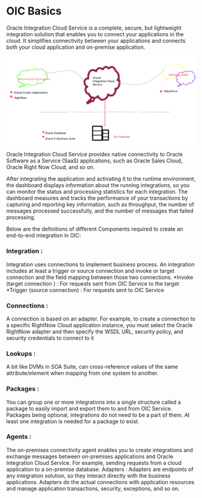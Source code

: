 # OIC Basics

Oracle Integration Cloud Service is a complete, secure, but lightweight integration solution that enables you to connect your applications in the cloud. It simplifies connectivity between your applications and connects both your cloud application and on-premise application.

![screenshot](../docs/images/Oic1_basics.png)


Oracle Integration Cloud Service provides native connectivity to Oracle Software as a Service (SaaS) applications, such as Oracle Sales Cloud, Oracle Right Now Cloud, and so on. 

After integrating the application and activating it to the runtime environment, the dashboard displays information about the running integrations, so you can monitor the status and processing statistics for each integration. The dashboard measures and tracks the performance of your transactions by capturing and reporting key information, such as throughput, the number of messages processed successfully, and the number of messages that failed processing.


Below are the definitions of different Components required to create an end-to-end integration in OIC:

### Integration : 
Integration uses connections to implement business process.  An integration includes at least a trigger or source connection  and invoke or target connection  and the field mapping between those two connections.
                 *Invoke (target connection ) : For requests sent from OIC Service to the  target
                *Trigger (source connection) : For requests sent to OIC Service
                
### Connections : 
A connection is based on an adapter. For example, to create a connection to a specific RightNow Cloud application instance, you must select the Oracle RightNow adapter and then specify the WSDL URL, security policy, and security credentials to connect to it

### Lookups : 
A bit like DVMs in SOA Suite, can cross-reference values of the same attribute/element when mapping from one system to another.

### Packages : 
You can group one or more integrations into a single structure called a package to easily import and export them to and from OIC Service. Packages being optional, integrations do not need to be a part of them. At least one integration is needed for a package to exist.
### Agents : 
The on-premises connectivity agent enables you to create integrations and exchange messages between on-premises applications and Oracle Integration Cloud Service. For example, sending requests from a cloud application to a on-premise database.
Adapters : Adapters are endpoints of any integration solution, so they interact directly with the business applications. Adapters do the actual connections with application resources and manage application transactions, security, exceptions, and so on. 